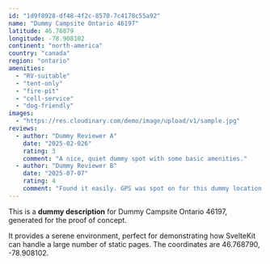 ```yaml
---
id: "1d9f8928-df48-4f2c-8570-7c4178c55a92"
name: "Dummy Campsite Ontario 46197"
latitude: 46.76879
longitude: -78.908102
continent: "north-america"
country: "canada"
region: "ontario"
amenities:
  - "RV-suitable"
  - "tent-only"
  - "fire-pit"
  - "cell-service"
  - "dog-friendly"
images:
  - "https://res.cloudinary.com/demo/image/upload/v1/sample.jpg"
reviews:
  - author: "Dummy Reviewer A"
    date: "2025-02-026"
    rating: 3
    comment: "A nice, quiet dummy spot with some basic amenities."
  - author: "Dummy Reviewer B"
    date: "2025-07-07"
    rating: 4
    comment: "Found it easily. GPS was spot on for this dummy location."
---
```


This is a **dummy description** for Dummy Campsite Ontario 46197, generated for the proof of concept.

It provides a serene environment, perfect for demonstrating how SvelteKit can handle a large number of static pages. The coordinates are 46.768790, -78.908102.
